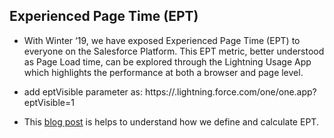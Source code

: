 ##  Experienced Page Time (EPT)

- With Winter ‘19, we have exposed Experienced Page Time (EPT) to everyone on the Salesforce Platform. This EPT metric, better understood as Page Load time, can be explored through the Lightning Usage App which highlights the performance at both a browser and page level.

- add eptVisible parameter as:  https://<example>.lightning.force.com/one/one.app?eptVisible=1

- This [blog post](https://developer.salesforce.com/blogs/2018/10/understanding-experienced-page-time.html) is helps to understand how we define and calculate EPT.

 



